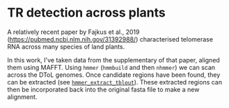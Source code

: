 # TR detection across plants

A relatively recent paper by Fajkus et al., 2019 (https://pubmed.ncbi.nlm.nih.gov/31392988/) characterised telomerase RNA across many species of land plants.

In this work, I've taken data from the supplementary of that paper, aligned them using MAFFT. Using `hmmer` (`hmmbuild` and then `nhmmer`) we can scan across the DToL genomes. Once candidate regions have been found, they can be extracted (see [`hmmer_extract_tblout`](https://github.com/ARU-life-sciences/extract_nhmmer_tblout)). These extracted regions can then be incorporated back into the original fasta file to make a new alignment.
